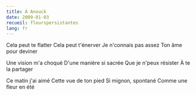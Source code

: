 ```yaml
---
title: À Anouck
date: 2009-01-03
recueil: fleurspersistantes
lang: fr
---
```


Cela peut te flatter
Cela peut t'énerver
Je n'connais pas assez
Ton âme pour deviner

Une vision m'a choqué
D'une manière si sacrée
Que je n'peux résister
À te la partager

Ce matin j'ai aimé
Cette vue de ton pied
Si mignon, spontané
Comme une fleur en été
